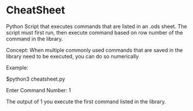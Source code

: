 # CheatSheet
Python Script that executes commands that are listed in an .ods sheet. The script must first run, then execute command based on row number of the command in the library.

Concept:
When multiple commonly used commands that are saved in the library need to be executed, you can do so numerically

Example:

$python3 cheatsheet.py

Enter Command Number: 1

The output of 1 you execute the first command listed in the library.

